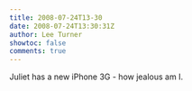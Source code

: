 ```yaml
---
title: 2008-07-24T13-30
date: 2008-07-24T13:30:31Z
author: Lee Turner
showtoc: false
comments: true
---
```


Juliet has a new iPhone 3G - how jealous am I.

